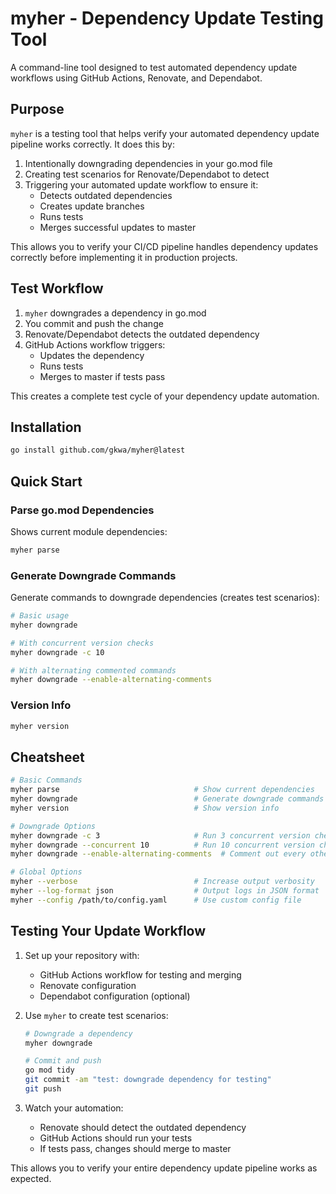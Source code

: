 # myher - Dependency Update Testing Tool

A command-line tool designed to test automated dependency update workflows using GitHub Actions, Renovate, and Dependabot.

## Purpose

`myher` is a testing tool that helps verify your automated dependency update pipeline works correctly. It does this by:

1. Intentionally downgrading dependencies in your go.mod file
2. Creating test scenarios for Renovate/Dependabot to detect
3. Triggering your automated update workflow to ensure it:
   - Detects outdated dependencies
   - Creates update branches
   - Runs tests
   - Merges successful updates to master

This allows you to verify your CI/CD pipeline handles dependency updates correctly before implementing it in production projects.

## Test Workflow

1. `myher` downgrades a dependency in go.mod
2. You commit and push the change
3. Renovate/Dependabot detects the outdated dependency
4. GitHub Actions workflow triggers:
   - Updates the dependency
   - Runs tests
   - Merges to master if tests pass

This creates a complete test cycle of your dependency update automation.

## Installation

```bash
go install github.com/gkwa/myher@latest
```

## Quick Start

### Parse go.mod Dependencies
Shows current module dependencies:
```bash
myher parse
```

### Generate Downgrade Commands
Generate commands to downgrade dependencies (creates test scenarios):
```bash
# Basic usage
myher downgrade

# With concurrent version checks
myher downgrade -c 10

# With alternating commented commands
myher downgrade --enable-alternating-comments
```

### Version Info
```bash
myher version
```

## Cheatsheet

```bash
# Basic Commands
myher parse                              # Show current dependencies
myher downgrade                          # Generate downgrade commands
myher version                            # Show version info

# Downgrade Options
myher downgrade -c 3                     # Run 3 concurrent version checks
myher downgrade --concurrent 10          # Run 10 concurrent version checks
myher downgrade --enable-alternating-comments  # Comment out every other command

# Global Options
myher --verbose                          # Increase output verbosity
myher --log-format json                  # Output logs in JSON format
myher --config /path/to/config.yaml      # Use custom config file
```

## Testing Your Update Workflow

1. Set up your repository with:
   - GitHub Actions workflow for testing and merging
   - Renovate configuration
   - Dependabot configuration (optional)

2. Use `myher` to create test scenarios:
   ```bash
   # Downgrade a dependency
   myher downgrade
   
   # Commit and push
   go mod tidy
   git commit -am "test: downgrade dependency for testing"
   git push
   ```

3. Watch your automation:
   - Renovate should detect the outdated dependency
   - GitHub Actions should run your tests
   - If tests pass, changes should merge to master

This allows you to verify your entire dependency update pipeline works as expected.
